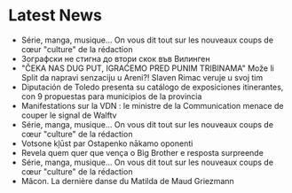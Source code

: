 # Latest News
-  Série, manga, musique… On vous dit tout sur les nouveaux coups de cœur "culture" de la rédaction
-  Зографски не стигна до втори скок във Вилинген
-  "ČEKA NAS DUG PUT, IGRAĆEMO PRED PUNIM TRIBINAMA" Može li Split da napravi senzaciju u Areni?! Slaven Rimac veruje u svoj tim
-  Diputación de Toledo presenta su catálogo de exposiciones itinerantes, con 9 propuestas para municipios de la provincia
-  Manifestations sur la VDN : le ministre de la Communication menace de couper le signal de Walftv
-  Série, manga, musique… On vous dit tout sur les nouveaux coups de cœur "culture" de la rédaction
-  Votsone kļūst par Ostapenko nākamo oponenti
-  Revela quem quer que vença o Big Brother e resposta surpreende
-  Série, manga, musique… On vous dit tout sur les nouveaux coups de cœur "culture" de la rédaction
-  Mâcon. La dernière danse du Matilda de Maud Griezmann
